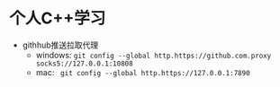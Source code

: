 # 个人C++学习


- githhub推送拉取代理
  - windows: `git config --global http.https://github.com.proxy socks5://127.0.0.1:10808`
  - mac: ` git config --global http.https://127.0.0.1:7890`